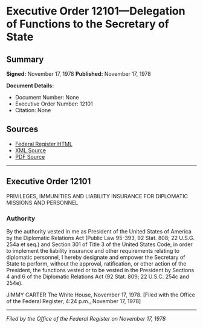 # Executive Order 12101—Delegation of Functions to the Secretary of State

## Summary

**Signed:** November 17, 1978
**Published:** November 17, 1978

**Document Details:**
- Document Number: None
- Executive Order Number: 12101
- Citation: None

## Sources
- [Federal Register HTML](https://www.presidency.ucsb.edu/documents/executive-order-12101-delegation-functions-the-secretary-state)
- [XML Source](None)
- [PDF Source](None)

---

## Executive Order 12101

PRIVILEGES, IMMUNITIES AND LIABILITY INSURANCE FOR DIPLOMATIC MISSIONS AND PERSONNEL
### Authority

By the authority vested in me as President of the United States of America by the Diplomatic Relations Act (Public Law 95-393, 92 Stat. 808; 22 U.S.G. 254a et seq.) and Section 301 of Title 3 of the United States Code, in order to implement the liability insurance and other requirements relating to diplomatic personnel, I hereby designate and empower the Secretary of State to perform, without the approval, ratification, or other action of the President, the functions vested or to be vested in the President by Sections 4 and 6 of the Diplomatic Relations Act (92 Stat. 809; 22 U.S.C. 254c and 254e).

JIMMY CARTER
The White House,
November 17, 1978.
[Filed with the Office of the Federal Register, 4:24 p.m., November 17, 1978]

---

*Filed by the Office of the Federal Register on November 17, 1978*
